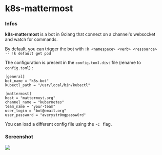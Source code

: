 # k8s-mattermost

### Infos
**k8s-mattermost** is a bot in Golang that connect on a channel's websocket and watch for commands. 

By default, you can trigger the bot with `!k <namespace> <verb> <ressource> -- !k default get pod `

The configuration is present in the `config.toml.dist` file (rename to `config.toml`) : 

```
[general]
bot_name = "k8s-bot"
kubectl_path = "/usr/local/bin/kubectl"

[mattermost]
host = "mattermost.org"
channel_name = "kubernetes"
team_name = "your-team"
user_login = "bot@email.org"
user_password = "averystr0ngpassw0rd"
```

You can load a different config file using the `-c ` flag. 

### Screenshot
![](https://i.imgur.com/6eFvItT.png)